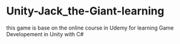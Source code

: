 # Unity-Jack_the-Giant-learning
this game is base on the online course in Udemy for learning Game Developement in Unity with C#
